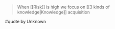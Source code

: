 > When [[Risk]] is high we focus on [[3 kinds of knowledge|Knowledge]] acquisition

#quote by Unknown